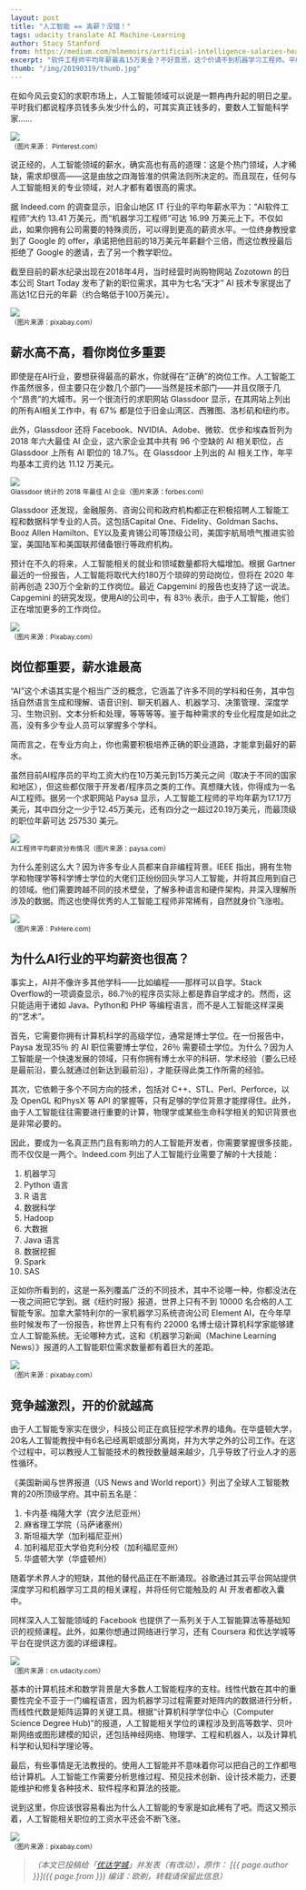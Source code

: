 ```yaml
---
layout: post
title: "人工智能 == 高薪？没错！"
tags: udacity translate AI Machine-Learning
author: Stacy Stanford
from: https://medium.com/mlmemoirs/artificial-intelligence-salaries-heading-skyward-e41b2a7bba7d
excerpt: "软件工程师平均年薪最高15万美金？不好意思，这个价请不到机器学习工程师。平时我们都说程序员钱多头发少什么的，可其实真正钱多的，要数人工智能科学家……"
thumb: "/img/20190319/thumb.jpg"
---
```

在如今风云变幻的求职市场上，人工智能领域可以说是一颗冉冉升起的明日之星。平时我们都说程序员钱多头发少什么的，可其实真正钱多的，要数人工智能科学家……

<img src="/img/20190319/001.jpg" /><br><small>
（图片来源： Pinterest.com）</small>

说正经的，人工智能领域的薪水，确实高也有高的道理：这是个热门领域，人才稀缺，需求却很高——这是由放之四海皆准的供需法则所决定的。而且现在，任何与人工智能相关的专业领域，对人才都有着很高的需求。

据 Indeed.com 的调查显示，旧金山地区 IT 行业的平均年薪水平为：“AI软件工程师”大约 13.41 万美元，而“机器学习工程师”可达 16.99 万美元上下。不仅如此，如果你拥有公司需要的特殊资历，可以得到更高的薪资水平。一位终身教授拿到了 Google 的 offer，承诺把他目前的18万美元年薪翻个三倍，而这位教授最后拒绝了 Google 的邀请，去了另一个教学职位。

截至目前的薪水纪录出现在2018年4月，当时经营时尚购物网站 Zozotown 的日本公司 Start Today 发布了新的职位需求，其中为七名“天才” AI 技术专家提出了高达1亿日元的年薪（约合略低于100万美元）。

<img src="/img/20190319/002.jpg" /><br><small>
（图片来源：pixabay.com）</small>

## 薪水高不高，看你岗位多重要

即使是在AI行业，要想获得最高的薪水，你就得在“正确”的岗位工作。人工智能工作虽然很多，但主要只在少数几个部门——当然是技术部门——并且仅限于几个“昂贵”的大城市。另一个很流行的求职网站 Glassdoor 显示，在其网站上列出的所有AI相关工作中，有 67% 都是位于旧金山湾区、西雅图、洛杉矶和纽约市。

此外，Glassdoor 还将 Facebook、NVIDIA、Adobe、微软、优步和埃森哲列为 2018 年六大最佳 AI 企业，这六家企业其中共有 96 个空缺的 AI 相关职位，占 Glassdoor 上所有 AI 职位的 18.7%。在 Glassdoor 上列出的 AI 相关工作，年平均基本工资约达 11.12 万美元。

<img src="/img/20190319/003.jpg" /><br><small>
Glassdoor 统计的 2018 年最佳 AI 企业（图片来源：forbes.com）</small>

Glassdoor 还发现，金融服务、咨询公司和政府机构都正在积极招聘人工智能工程和数据科学专业的人员。这包括Capital One、Fidelity、Goldman Sachs、Booz Allen Hamilton、EY以及麦肯锡公司等顶级公司，美国宇航局喷气推进实验室，美国陆军和美国联邦储备银行等政府机构。

预计在不久的将来，人工智能相关的就业和领域数量都将大幅增加。根据 Gartner 最近的一份报告，人工智能将取代大约180万个琐碎的劳动岗位，但将在 2020 年前再创造 230万个全新的工作岗位。最近 Capgemini 的报告也支持了这一说法。 Capgemini 的研究发现，使用AI的公司中，有 83％ 表示，由于人工智能，他们正在增加更多的工作岗位。

<img src="/img/20190319/004.jpg" /><br><small>
（图片来源：Pixabay.com）</small>

## 岗位都重要，薪水谁最高

“AI”这个术语其实是个相当广泛的概念，它涵盖了许多不同的学科和任务，其中包括自然语言生成和理解、语音识别、聊天机器人、机器学习、决策管理、深度学习、生物识别、文本分析和处理，等等等等。鉴于每种需求的专业化程度是如此之高，没有多少专业人员可以掌握多个学科。

简而言之，在专业方向上，你也需要积极培养正确的职业道路，才能拿到最好的薪水。

虽然目前AI程序员的平均工资大约在10万美元到15万美元之间（取决于不同的国家和地区），但这些都仅限于开发者/程序员之类的工作。真想赚大钱，你得成为一名AI工程师。据另一个求职网站 Paysa 显示，人工智能工程师的平均年薪为17.17万美元，其中四分之一少于12.45万美元，还有四分之一超过20.19万美元，而最顶级的职位年薪可达 <span class="hl">257530 美元</span>。

<img src="/img/20190319/005.png" /><br><small>
AI工程师平均薪资分布情况（图片来源：paysa.com）</small>

为什么差别这么大？因为许多专业人员都来自非编程背景。IEEE 指出，拥有生物学和物理学等科学博士学位的大佬们正纷纷回头学习人工智能，并将其应用到自己的领域。他们需要跨越不同的技术壁垒，了解多种语言和硬件架构，并深入理解所涉及的数据。而这也使得优秀的人工智能工程师非常稀有，自然就身价飞涨啦。

<img src="/img/20190319/006.jpg" /><br><small>
（图片来源：PxHere.com)</small>

## 为什么AI行业的平均薪资也很高？

事实上，AI并不像许多其他学科——比如编程——那样可以自学。Stack Overflow的一项调查显示，86.7％的程序员实际上都是靠自学成才的。然而，这只能适用于诸如 Java、Python和 PHP 等编程语言，而不是人工智能这样深奥的“艺术”。

首先，它需要你拥有计算机科学的高级学位，通常是博士学位。在一份报告中，Paysa 发现35％ 的 AI 职位需要博士学位，26％ 需要硕士学位。为什么？因为人工智能是一个快速发展的领域，只有你拥有博士水平的科研、学术经验（要么已经是最前沿，要么就通过创新达到最前沿），才能获得此类工作所需的经验。

其次，它依赖于多个不同方向的技术，包括对 C++、STL、Perl、Perforce，以及 OpenGL 和PhysX 等 API 的掌握等，只有足够的学位背景才能撑得住。此外，由于人工智能往往需要进行重要的计算，物理学或某些生命科学相关的知识背景也是非常必要的。

因此，要成为一名真正热门且有影响力的人工智能开发者，你需要掌握很多技能，而不仅仅是一两个。Indeed.com 列出了人工智能行业需要了解的十大技能：

1. 机器学习
2. Python 语言
3. R 语言
4. 数据科学
5. Hadoop
6. 大数据
7. Java 语言
8. 数据挖掘
9. Spark
10. SAS

正如你所看到的，这是一系列覆盖广泛的不同技术，其中不论哪一种，你都没法在一夜之间把它学到。据《纽约时报》报道，世界上只有不到 10000 名合格的人工智能专家。加拿大蒙特利尔的一家机器学习系统咨询公司 Element AI，在今年早些时候发布了一份报告，称世界上只有有约 22000 名博士级计算机科学家能够建立人工智能系统。无论哪种方式，这和《机器学习新闻（Machine Learning News）》报道的人工智能职位需求数量都有着巨大的差距。

<img src="/img/20190319/007.jpg" /><br><small>
（图片来源：pixabay.com）</small>

## 竞争越激烈，开的价就越高

由于人工智能专家实在很少，科技公司正在疯狂挖学术界的墙角。在华盛顿大学，20名人工智能教授中有6名已经离职或部分离岗，并为大学之外的公司工作。在这个过程中，可以教授人工智能技术的教授数量越来越少，几乎导致了行业人才的恶性循环。

《美国新闻与世界报道（US News and World report）》列出了全球人工智能教育的20所顶级学府。其中前五名是：

1. 卡内基·梅隆大学（宾夕法尼亚州）
2. 麻省理工学院（马萨诸塞州）
3. 斯坦福大学（加利福尼亚州）
4. 加利福尼亚大学伯克利分校（加利福尼亚州）
5. 华盛顿大学（华盛顿州）

随着学术界人才的短缺，其他的替代品正在不断涌现。谷歌通过其云平台网站提供深度学习和机器学习工具的相关课程，并将任何它能触及的 AI 开发者都收入囊中。

同样深入人工智能领域的 Facebook 也提供了一系列关于人工智能算法等基础知识的视频课程。此外，如果你想通过网络进行学习，还有 Coursera 和优达学城等平台在提供这方面的详细课程。

<img src="/img/20190319/008.png" /><br><small>
（图片来源：cn.udacity.com）</small>

基本的计算机技术和数学背景是大多数人工智能程序的支柱。线性代数在其中的重要性完全不亚于一门编程语言，因为机器学习过程需要对矩阵内的数据进行分析，而线性代数是矩阵运算的关键工具。根据“计算机科学学位中心（Computer Science Degree Hub)”的报道，人工智能相关学位的课程涉及到高等数学、贝叶斯网络或图形建模的知识，还包括神经网络、物理学、工程和机器人，以及计算机科学和认知科学理论等。

最后，有些事情是无法教授的。<span class="hl">使用人工智能并不意味着你可以把自己的工作都甩给计算机</span>。人工智能工作需要分析思维过程、预见技术创新、设计技术能力，还要能维护和修复各种技术、软件程序和算法的技能。

说到这里，你应该很容易看出为什么人工智能的专家是如此稀有了吧。而这又预示着，人工智能相关职位的工资水平还会不断飞涨。

<img src="/img/20190319/009.jpg" /><br><small>
（图片来源：pixabay.com）</small>

> _（本文已投稿给「[优达学城](https://cn.udacity.com)」并发表（有改动），原作： [{{ page.author }}]({{ page.from }}) 编译：欧剃，转载请保留此信息）_